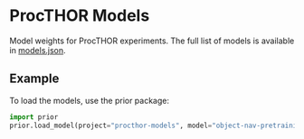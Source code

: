 # ProcTHOR Models

Model weights for ProcTHOR experiments. The full list of models is available in [models.json](https://github.com/allenai/procthor-models/blob/main/models.json).

## Example

To load the models, use the prior package:
```python
import prior
prior.load_model(project="procthor-models", model="object-nav-pretraining")
```
